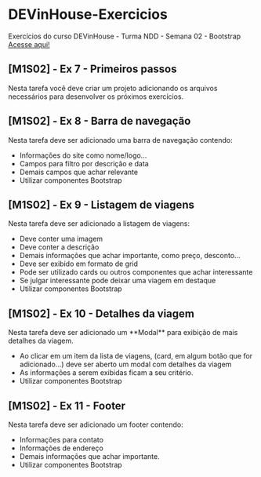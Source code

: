 # DEVinHouse-Exercicios
Exercícios do curso DEVinHouse - Turma NDD - Semana 02 - Bootstrap
<br><a href="https://edmilsondmx.github.io/projeto-pagina-viagens/">Acesse aqui!</a>
<h2>[M1S02] - Ex 7 - Primeiros passos</h2>
<p>Nesta tarefa você deve criar um projeto adicionando os arquivos necessários para desenvolver os próximos exercícios.</p>


<h2>[M1S02] - Ex 8 - Barra de navegação</h2>
<p>Nesta tarefa deve ser adicionado uma barra de navegação contendo:</p>
<ul>
    <li>Informações do site como nome/logo...</li>
    <li>Campos para filtro por descrição e data</li>
    <li>Demais campos que achar relevante</li>
    <li>Utilizar componentes Bootstrap</li>
</ul>

<h2>[M1S02] - Ex 9 - Listagem de viagens</h2>
<p>Nesta tarefa deve ser adicionado a listagem de viagens:</p>
<ul>
    <li>Deve conter uma imagem</li>
    <li>Deve conter a descrição</li>
    <li>Demais informações que achar importante, como preço, desconto...</li>
    <li>Deve ser exibido em formato de grid</li>
    <li>Pode ser utilizado cards ou outros componentes que achar interessante</li>
    <li>Se julgar interessante pode deixar uma viagem em destaque</li>
    <li>Utilizar componentes Bootstrap</li>
</ul>

<h2>[M1S02] - Ex 10 - Detalhes da viagem</h2>
<p>Nesta tarefa deve ser adicionado um **Modal** para exibição de mais detalhes da viagem.</p>
<ul>
    <li>Ao clicar em um item da lista de viagens, (card, em algum botão que for adicionado...) deve ser aberto um modal com detalhes da viagem </li>
    <li>As informações a serem exibidas ficam a seu critério.</li>
    <li>Utilizar componentes Bootstrap</li>
</ul>

<h2>[M1S02] - Ex 11 - Footer</h2>
<p>Nesta tarefa deve ser adicionado um footer contendo:</p>
<ul>
    <li> Informações para contato</li>
    <li> Informações de endereço </li>
    <li>Demais informações que achar importante.</li>
    <li>Utilizar componentes Bootstrap</li>
</ul>

